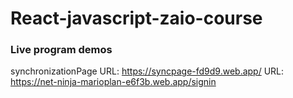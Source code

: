 # React-javascript-zaio-course

### Live program demos
synchronizationPage URL: https://syncpage-fd9d9.web.app/
URL: https://net-ninja-marioplan-e6f3b.web.app/signin
